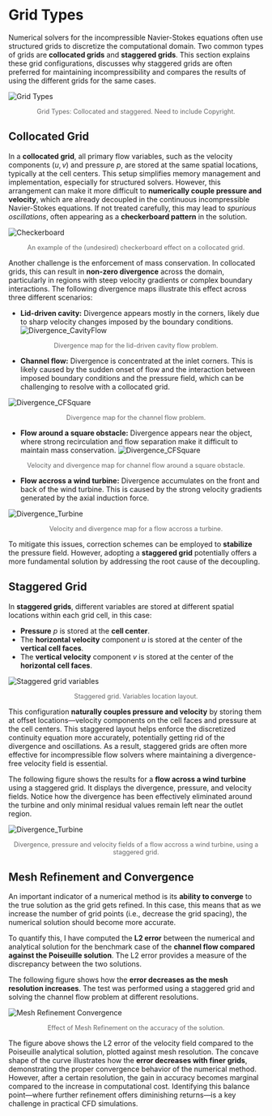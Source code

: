# Grid Types 
Numerical solvers for the incompressible Navier-Stokes equations often use structured grids to discretize the computational domain. Two common types of grids are **collocated grids** and **staggered grids**. This section explains these grid configurations, discusses why staggered grids are often preferred for maintaining incompressibility and compares the results of using the different grids for the same cases. 

![Grid Types](../images/GridTypes.png)
<p style="text-align: center; font-size: 0.9em; color: #666;">
Grid Types: Collocated and staggered. Need to include Copyright. 
</p>

## Collocated Grid

In a **collocated grid**, all primary flow variables, such as the velocity components $(u, v)$ and pressure $p$, are stored at the same spatial locations, typically at the cell centers. This setup simplifies memory management and implementation, especially for structured solvers. However, this arrangement can make it more difficult to **numerically couple pressure and velocity**, which are already decoupled in the continuous incompressible Navier-Stokes equations. If not treated carefully, this may lead to *spurious oscillations*, often appearing as a **checkerboard pattern** in the solution.

![Checkerboard](../images/Checkerboard.png)
<p style="text-align: center; font-size: 0.9em; color: #666;">
An example of the (undesired) checkerboard effect on a collocated grid.
</p>

Another challenge is the enforcement of mass conservation. In collocated grids, this can result in **non-zero divergence** across the domain, particularly in regions with steep velocity gradients or complex boundary interactions. The following divergence maps illustrate this effect across three different scenarios:

- **Lid-driven cavity:** Divergence appears mostly in the corners, likely due to sharp velocity changes imposed by the boundary conditions.
![Divergence_CavityFlow](../images/Divergence_Cavity.png)
<p style="text-align: center; font-size: 0.9em; color: #666;">
Divergence  map for the lid-driven cavity flow problem.
</p>
 
- **Channel flow:** Divergence is concentrated at the inlet corners. This is likely caused by the sudden onset of flow and the interaction between imposed boundary conditions and the pressure field, which can be challenging to resolve with a collocated grid.

![Divergence_CFSquare](../images/Divergence_ChannelFlow.png)
<p style="text-align: center; font-size: 0.9em; color: #666;">
Divergence map for the channel flow problem.
</p>

- **Flow around a square obstacle:** Divergence appears near the object, where strong recirculation and flow separation make it difficult to maintain mass conservation.
![Divergence_CFSquare](../images/Divergence_Object.png)
<p style="text-align: center; font-size: 0.9em; color: #666;">
Velocity and divergence map for channel flow around a square obstacle.
</p>

- **Flow accross a wind turbine:** Divergence accumulates on the front and back of the wind turbine. This is caused by the strong velocity gradients generated by the axial induction force. 

![Divergence_Turbine](../images/Divergence_WindTurbine.png)
<p style="text-align: center; font-size: 0.9em; color: #666;">
Velocity and divergence map for a flow accross a turbine.
</p>

To mitigate this issues, correction schemes can be employed to **stabilize** the pressure field. However, adopting a **staggered grid** potentially offers a more fundamental solution by addressing the root cause of the decoupling.

## Staggered Grid

In **staggered grids**, different variables are stored at different spatial locations within each grid cell, in this case:

- **Pressure** $p$ is stored at the **cell center**.
- The **horizontal velocity** component $u$ is stored at the center of the **vertical cell faces**.
- The **vertical velocity** component $v$ is stored at the center of the **horizontal cell faces**.

![Staggered grid variables](../images/staggered.jpeg)
<p style="text-align: center; font-size: 0.9em; color: #666;">
Staggered grid. Variables location layout.
</p>

This configuration **naturally couples pressure and velocity** by storing them at offset locations—velocity components on the cell faces and pressure at the cell centers. This staggered layout helps enforce the discretized continuity equation more accurately, potentially getting rid of the divergence and oscillations. As a result, staggered grids are often more effective for incompressible flow solvers where maintaining a divergence-free velocity field is essential.

The following figure shows the results for a **flow across a wind turbine** using a staggered grid. It displays the divergence, pressure, and velocity fields. Notice how the divergence has been effectively eliminated around the turbine and only minimal residual values remain left near the outlet region.

![Divergence_Turbine](../images/Divergence_Turbine_Staggered.png)
<p style="text-align: center; font-size: 0.9em; color: #666;">
Divergence, pressure and velocity fields of a flow accross a wind turbine, using a staggered grid. 
</p>

## Mesh Refinement and Convergence

An important indicator of a numerical method is its **ability to converge** to the true solution as the grid gets refined. In this case, this means that as we increase the number of grid points (i.e., decrease the grid spacing), the numerical solution should become more accurate.

To quantify this, I have computed the **L2 error** between the numerical and analytical solution for the benchmark case of the **channel flow compared against the Poiseuille solution**. The L2 error provides a measure of the discrepancy between the two solutions.

The following figure shows how the **error decreases as the mesh resolution increases**. The test was performed using a staggered grid and solving the channel flow problem at different resolutions.

![Mesh Refinement Convergence](../images/mesh_refinement.png)
<p style="text-align: center; font-size: 0.9em; color: #666;">
Effect of Mesh Refinement on the accuracy of the solution. 
</p>

The figure above shows the L2 error of the velocity field compared to the Poiseuille analytical solution, plotted against mesh resolution. The concave shape of the curve illustrates how the **error decreases with finer grids**, demonstrating the proper convergence behavior of the numerical method. However, after a certain resolution, the gain in accuracy becomes marginal compared to the increase in computational cost. Identifying this balance point—where further refinement offers diminishing returns—is a key challenge in practical CFD simulations.

